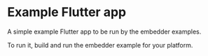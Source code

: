 # Example Flutter app

A simple example Flutter app to be run by the embedder examples.

To run it, build and run the embedder example for your platform.
